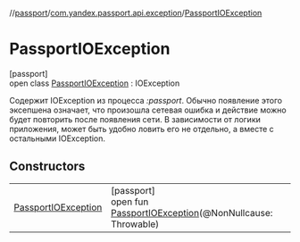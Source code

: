 //[passport](../../../index.md)/[com.yandex.passport.api.exception](../index.md)/[PassportIOException](index.md)

# PassportIOException

[passport]\
open class [PassportIOException](index.md) : IOException

Содержит IOException из процесса *:passport*. Обычно появление этого эксепшена означает, что произошла сетевая ошибка и действие можно будет повторить после появления сети. В зависимости от логики приложения, может быть удобно ловить его не отдельно, а вместе с остальными IOException.

## Constructors

| | |
|---|---|
| [PassportIOException](-passport-i-o-exception.md) | [passport]<br>open fun [PassportIOException](-passport-i-o-exception.md)(@NonNullcause: Throwable) |
